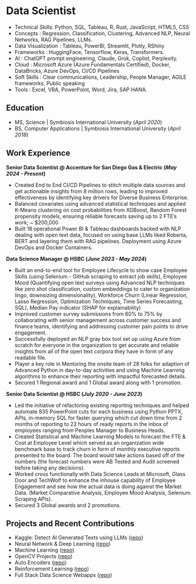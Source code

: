 # Data Scientist
- Technical Skills: Python, SQL, Tableau, R, Rust, JavaScript, HTML5, CSS
- Concepts : Regression, Classification, Clustering, Advanced NLP, Neural Networks, RAG Pipelines, LLMs.
- Data Visualization : Tableau, PowerBI, Streamlit, Plotly, RShiny
- Frameworks : HuggingFace, Tensorflow, Keras, Transformers.
- AI : ChatGPT prompt engineering, Claude, Grok, Copilot, Perplexity.
- Cloud : Microsoft Azure (Azure Fundamentals Certified), Docker, DataBricks, Azure DevOps, CI/CD Pipelines
- Soft Skills : Clear communications, Leadership, People Manager, AGILE frameworks, Public speaking
- Tools : Excel, VBA, PowerPoint, Word, Jira, SAP HANA.


## Education
- MS, Science | Symbiosis International University (_April 2020_)
- BS, Computer Applications | Symbiosis International University (_April 2018_)


## Work Experience
**Senior Data Scientist @ Accenture for San Diego Gas & Electric (_May 2024 - Present_)**
- Created End to End CI/CD Pipelines to stitch multiple data sources and get actionable insights from 8 million rows, leading to improved effectiveness by identifying key drivers for Diverse Business Enterprise.
- Balanced covariates using advanced statistical techniques and applied K-Means clustering on cost probabilities from XGBoost, Random Forest propensity models, ensuring reliable forecasts saving up to 2 FTE’s work; ~ $200,000
- Built 18 operational Power BI & Tableau dashboards backed with NLP dealing with open text data, focused on using base LLMs liked Roberta, BERT and layering them with RAG pipelines. Deployment using Azure DevOps and Docker Containers.

**Data Science Manager @ HSBC (_June 2023 - May 2024_)**
- Built an end-to-end tool for Employee Lifecycle to show case Employee Skills (using Selenium - GitHub scraping to extract job skills), Employee Mood (Quantifying open text surveys using Advanced NLP techniques like zero shot classification, custom embeddings to cater to organization lingo, downsizing dimensionality), Workforce Churn (Linear Regression, Lasso Regression, Optimization Techniques, Time Series Forecasting, SQL), Median Pay indicator (SHAP for explainability)
- Improved customer survey submissions from 60% to 75% by collaborating with senior management across customer success and finance teams, identifying and addressing customer pain points to drive engagement.
- Successfully deployed an NLP gray box tool set up using Azure from scratch for everyone in the organization to get accurate and reliable insights from all of the open text corpora they have in form of any readable file.
- Player a key role in Mentoring the onsite team of 28 folks for adaption of Advanced Python in day-to-day activities and using Machine Learning algorithms to enhance their reporting with impactful forecasted details.
- Secured 1 Regional award and 1 Global award along with 1 promotion.

**Senior Data Scientist @ HSBC (_July 2020 - June 2023_)**
- Led the initiative of refactoring existing reporting techniques and helped automate 835 PowerPoint cuts for each business using Python PPTX, APIs, in-memory SQL for faster querying which cut down time from 2 months of reporting to 22 hours of ready reports in the inbox of employees ranging from Peoples Manager to Business Heads.
- Created Statistical and Machine Learning Models to forecast the FTE & Cost at Employee Level which served as an organization wide benchmark base to track churn in form of monthly executive reports presented to the board. The board would take actions based off of the numbers (the forecast numbers were AB Tested and Audit screened before taking any decisions).
- Worked cross functionally with Data Science Leads at Microsoft, Glass Door and TechWolf to enhance the inhouse capability of Employee Engagement and see how the actual data is doing against the Market Data. (Market Comparative Analysis, Employee Mood Analysis, Selenium Scraping APIs).
- Secured 3 Global awards and 2 promotions.


## Projects and Recent Contributions
- Kaggle: Detect AI Generated Texts using LLMs ([repo](https://github.com/tejashinde/detect-ai-llm))
- Neural Network & Deep Learning ([repo](https://github.com/tejashinde/data-science-academy-portfolio/tree/main/Deep%20Learning))
- Machine Learning ([repo](https://github.com/tejashinde/data-science-academy-portfolio/tree/main/Machine%20Learning))
- OpenCV Projects ([repo](https://github.com/tejashinde/data-science-academy-portfolio/tree/main/Open%20CV))
- Auto Encoders ([repo](https://github.com/tejashinde/data-science-academy-portfolio/tree/main/AutoEncoders))
- Reinforcement Learning ([repo](https://github.com/tejashinde/data-science-academy-portfolio/tree/main/Reinforcement%20Learning))
- Full Stack Data Science Webapps ([repo](https://github.com/tejashinde/data-science-academy-portfolio/tree/main/Streamlit%20Web%20Apps))


